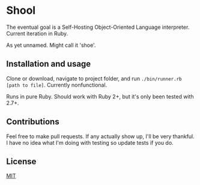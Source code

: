 # Shool
The eventual goal is a Self-Hosting Object-Oriented Language interpreter. Current iteration in Ruby.

As yet unnamed. Might call it 'shoe'. 

## Installation and usage
Clone or download, navigate to project folder, and run `./bin/runner.rb [path to file]`. Currently nonfunctional.

Runs in pure Ruby. Should work with Ruby 2+, but it's only been tested with 2.7+.

## Contributions
Feel free to make pull requests. If any actually show up, I'll be very thankful. I have no idea what I'm doing with testing so update tests if you do.

## License
[MIT](https://choosealicense.com/licenses/mit/)
